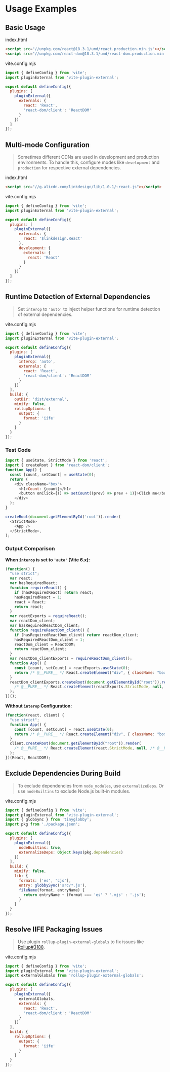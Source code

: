 # Usage Examples

## Basic Usage

index.html
```html
<script src="//unpkg.com/react@18.3.1/umd/react.production.min.js"></script>
<script src="//unpkg.com/react-dom@18.3.1/umd/react-dom.production.min.js"></script>
```

vite.config.mjs
```js
import { defineConfig } from 'vite';
import pluginExternal from 'vite-plugin-external';

export default defineConfig({
  plugins: [
    pluginExternal({
      externals: {
        react: 'React',
        'react-dom/client': 'ReactDOM'
      }
    })
  ]
});
```

## Multi-mode Configuration

> Sometimes different CDNs are used in development and production environments. To handle this, configure modes like `development` and `production` for respective external dependencies.

index.html
```html
<script src="//g.alicdn.com/linkdesign/lib/1.0.1/~react.js"></script>
```

vite.config.mjs
```js
import { defineConfig } from 'vite';
import pluginExternal from 'vite-plugin-external';

export default defineConfig({
  plugins: [
    pluginExternal({
      externals: {
        react: '$linkdesign.React'
      },
      development: {
        externals: {
          react: 'React'
        }
      }
    })
  ]
});
```

## Runtime Detection of External Dependencies

> Set `interop` to `'auto'` to inject helper functions for runtime detection of external dependencies.

vite.config.mjs
```js
import { defineConfig } from 'vite';
import pluginExternal from 'vite-plugin-external';

export default defineConfig({
  plugins: [
    pluginExternal({
      interop: 'auto',
      externals: {
        react: 'React',
        'react-dom/client': 'ReactDOM'
      }
    })
  ],
  build: {
    outDir: 'dist/external',
    minify: false,
    rollupOptions: {
      output: {
        format: 'iife'
      }
    }
  }
});
```

### Test Code

```js
import { useState, StrictMode } from 'react';
import { createRoot } from 'react-dom/client';
function App() {
  const [count, setCount] = useState(0);
  return (
    <div className="box">
      <h1>Count: {count}</h1>
      <button onClick={() => setCount((prev) => prev + 1)}>Click me</button>
    </div>
  );
}

createRoot(document.getElementById('root')).render(
  <StrictMode>
    <App />
  </StrictMode>,
);
```

### Output Comparison

**When `interop` is set to `'auto'` (Vite 6.x):**

```js
(function() {
  "use strict";
  var react;
  var hasRequiredReact;
  function requireReact() {
    if (hasRequiredReact) return react;
    hasRequiredReact = 1;
    react = React;
    return react;
  }
  var reactExports = requireReact();
  var reactDom_client;
  var hasRequiredReactDom_client;
  function requireReactDom_client() {
    if (hasRequiredReactDom_client) return reactDom_client;
    hasRequiredReactDom_client = 1;
    reactDom_client = ReactDOM;
    return reactDom_client;
  }
  var reactDom_clientExports = requireReactDom_client();
  function App() {
    const [count, setCount] = reactExports.useState(0);
    return /* @__PURE__ */ React.createElement("div", { className: "box" }, /* @__PURE__ */ React.createElement("h1", null, "Count: ", count), /* @__PURE__ */ React.createElement("button", { onClick: () => setCount((prev) => prev + 1) }, "Click me"));
  }
  reactDom_clientExports.createRoot(document.getElementById("root")).render(
    /* @__PURE__ */ React.createElement(reactExports.StrictMode, null, /* @__PURE__ */ React.createElement(App, null))
  );
})();
```

**Without `interop` Configuration:**

```js
(function(react, client) {
  "use strict";
  function App() {
    const [count, setCount] = react.useState(0);
    return /* @__PURE__ */ React.createElement("div", { className: "box" }, /* @__PURE__ */ React.createElement("h1", null, "Count: ", count), /* @__PURE__ */ React.createElement("button", { onClick: () => setCount((prev) => prev + 1) }, "Click me"));
  }
  client.createRoot(document.getElementById("root")).render(
    /* @__PURE__ */ React.createElement(react.StrictMode, null, /* @__PURE__ */ React.createElement(App, null))
  );
})(React, ReactDOM);
```

## Exclude Dependencies During Build

> To exclude dependencies from `node_modules`, use `externalizeDeps`. Or use `nodeBuiltins` to exclude Node.js built-in modules.

vite.config.mjs
```js
import { defineConfig } from 'vite';
import pluginExternal from 'vite-plugin-external';
import { globSync } from 'tinyglobby';
import pkg from './package.json';

export default defineConfig({
  plugins: [
    pluginExternal({
      nodeBuiltins: true,
      externalizeDeps: Object.keys(pkg.dependencies)
    })
  ],
  build: {
    minify: false,
    lib: {
      formats: ['es', 'cjs'],
      entry: globbySync('src/*.js'),
      fileName(format, entryName) {
        return entryName + (format === 'es' ? '.mjs' : '.js');
      }
    }
  }
});
```

## Resolve IIFE Packaging Issues

> Use plugin `rollup-plugin-external-globals` to fix issues like [Rollup#3188](https://github.com/rollup/rollup/issues/3188).

vite.config.mjs
```js
import { defineConfig } from 'vite';
import pluginExternal from 'vite-plugin-external';
import externalGlobals from 'rollup-plugin-external-globals';

export default defineConfig({
  plugins: [
    pluginExternal({
      externalGlobals,
      externals: {
        react: 'React',
        'react-dom/client': 'ReactDOM'
      }
    })
  ],
  build: {
    rollupOptions: {
      output: {
        format: 'iife'
      }
    }
  }
});

